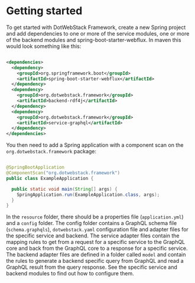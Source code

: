 # Getting started

To get started with DotWebStack Framework, create a new Spring project and add dependencies to one or more of
the service modules, one or more of the backend modules and spring-boot-starter-webflux. In maven
this would look something like this:

```xml

<dependencies>
  <dependency>
    <groupId>org.springframework.boot</groupId>
    <artifactId>spring-boot-starter-webflux</artifactId>
  </dependency>
  <dependency>
    <groupId>org.dotwebstack.framework</groupId>
    <artifactId>backend-rdf4j</artifactId>
  </dependency>
  <dependency>
    <groupId>org.dotwebstack.framework</groupId>
    <artifactId>service-graphql</artifactId>
  </dependency>
</dependencies>
```

You then need to add a Spring application with a component scan on the `org.dotwebstack.framework`
package:

```java

@SpringBootApplication
@ComponentScan("org.dotwebstack.framework")
public class ExampleApplication {

  public static void main(String[] args) {
    SpringApplication.run(ExampleApplication.class, args);
  }
}
```

In the `resource` folder, there should be a properties file (`application.yml`) and a `config`
folder. The config folder contains a GraphQL schema file (`schema.graphqls`), `dotwebstack.yaml`
configuration file and adapter files for the specific service and backend. The service adapter files
contain the mapping rules to get from a request for a specific service to the GraphQL core and back
from the GraphQL core to a response for a specific service. The backend adapter files are defined in
a folder called `model` and contain the rules to generate a backend specific query from GraphQL and
read a GraphQL result from the query response. See the specific service and backend modules to find
out how to configure them.
